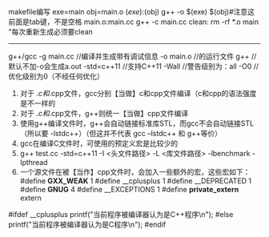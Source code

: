 makefile编写
exe=main
obj=main.o
$(exe):$(obj)
        g++ -o $(exe) $(obj)#注意这前面是tab键，不是空格
main.o:main.cc
        g++ -c main.cc
clean:
        rm -rf *.o main
"每次重新生成必须要clean
**********************************************************
g++/gcc
  -g main.cc //编译并生成带有调试信息
  -o main.o //的运行文件 g++  //默认不加-o会生成a.out
  -std=c++11 //支持C++11
  -Wall //警告级别为：all
  -O0 //优化级别为0（不经任何优化）

1. 对于 *.c和*.cpp文件，gcc分别【当做】c和cpp文件编译（c和cpp的语法强度是不一样的
2. 对于 *.c和*.cpp文件，g++则统一【当做】cpp文件编译
3. 使用g++编译文件时，g++会自动链接标准库STL，而gcc不会自动链接STL（所以要 -lstdc++）（但这并不代表 gcc –lstdc++ 和 g++等价）
4. gcc在编译C文件时，可使用的预定义宏是比较少的
5. g++ test.cc -std=c++11 -I <头文件路径> -L <库文件路径> -lbenchmark -lpthread
6. 一个源文件在被【当作】cpp文件时，会加入一些额外的宏，这些宏如下：
#define __GXX_WEAK__ 1
#define __cplusplus 1
#define __DEPRECATED 1
#define __GNUG__ 4
#define __EXCEPTIONS 1
#define __private_extern__ extern


#ifdef __cplusplus
    printf("当前程序被编译器认为是C++程序\n");
#else
    printf("当前程序被编译器认为是C程序\n");
#endif